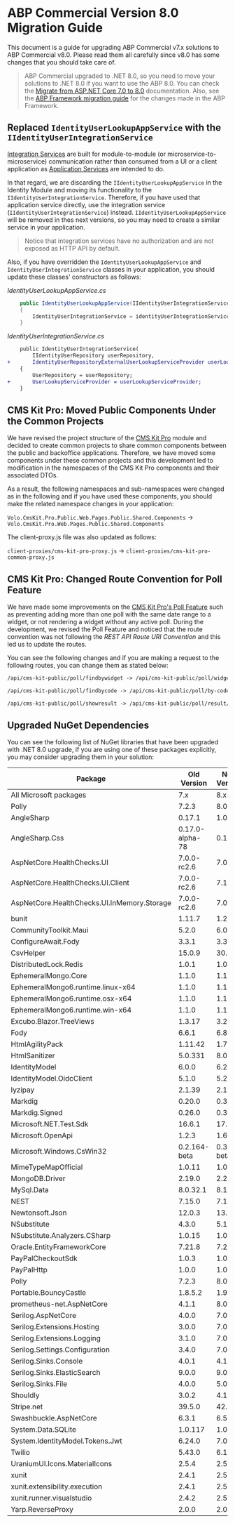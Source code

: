 # ABP Commercial Version 8.0 Migration Guide

This document is a guide for upgrading ABP Commercial v7.x solutions to ABP Commercial v8.0. Please read them all carefully since v8.0 has some changes that you should take care of.

> ABP Commercial upgraded to .NET 8.0, so you need to move your solutions to .NET 8.0 if you want to use the ABP 8.0. You can check the [Migrate from ASP.NET Core 7.0 to 8.0](https://learn.microsoft.com/en-us/aspnet/core/migration/70-80) documentation. Also, see the [ABP Framework migration guide](https://docs.abp.io/en/abp/8.0/Migration-Guides/Abp-8_0) for the changes made in the ABP Framework.

## Replaced `IdentityUserLookupAppService` with the `IIdentityUserIntegrationService`

[Integration Services](https://docs.abp.io/en/abp/latest/Integration-Services) are built for module-to-module (or microservice-to-microservice) communication rather than consumed from a UI or a client application as [Application Services](https://docs.abp.io/en/abp/latest/Application-Services) are intended to do.

In that regard, we are discarding the `IIdentityUserLookupAppService` in the Identity Module and moving its functionality to the `IIdentityUserIntegrationService`. Therefore, if you have used that application service directly, use the integration service (`IIdentityUserIntegrationService`) instead. `IIdentityUserLookupAppService` will be removed in thes next versions, so you may need to create a similar service in your application.

> Notice that integration services have no authorization and are not exposed as HTTP API by default.

Also, if you have overridden the `IdentityUserLookupAppService` and `IdentityUserIntegrationService` classes in your application, you should update these classes' constructors as follows:

*IdentityUserLookupAppService.cs*
```csharp
    public IdentityUserLookupAppService(IIdentityUserIntegrationService identityUserIntegrationService)
    {
        IdentityUserIntegrationService = identityUserIntegrationService;
    }
```

*IdentityUserIntegrationService.cs*

```diff
    public IdentityUserIntegrationService(
        IIdentityUserRepository userRepository, 
+       IdentityUserRepositoryExternalUserLookupServiceProvider userLookupServiceProvider)
    {
        UserRepository = userRepository;
+       UserLookupServiceProvider = userLookupServiceProvider;
    }
```

## CMS Kit Pro: Moved Public Components Under the Common Projects

We have revised the project structure of the [CMS Kit Pro](../modules/cms-kit/index.md) module and decided to create common projects to share common components between the public and backoffice applications. Therefore, we have moved some components under these common projects and this development led to modification in the namespaces of the CMS Kit Pro components and their associated DTOs.

As a result, the following namespaces and sub-namespaces were changed as in the following and if you have used these components, you should make the related namespace changes in your application:

`Volo.CmsKit.Pro.Public.Web.Pages.Public.Shared.Components` -> `Volo.CmsKit.Pro.Web.Pages.Public.Shared.Components`

The client-proxy.js file was also updated as follows:

`client-proxies/cms-kit-pro-proxy.js` -> `client-proxies/cms-kit-pro-common-proxy.js`

## CMS Kit Pro: Changed Route Convention for Poll Feature

We have made some improvements on the [CMS Kit Pro's Poll Feature](../modules/cms-kit/poll.md) such as preventing adding more than one poll with the same date range to a widget, or not rendering a widget without any active poll. During the development, we revised the Poll Feature and noticed that the route convention was not following the _REST API Route URI Convention_ and this led us to update the routes.

You can see the following changes and if you are making a request to the following routes, you can change them as stated below:

```md
/api/cms-kit-public/poll/findbywidget -> /api/cms-kit-public/poll/widget-name-available

/api/cms-kit-public/poll/findbycode -> /api/cms-kit-public/poll/by-code

/api/cms-kit-public/poll/showresult -> /api/cms-kit-public/poll/result/{id}
```

## Upgraded NuGet Dependencies

You can see the following list of NuGet libraries that have been upgraded with .NET 8.0 upgrade, if you are using one of these packages explicitly, you may consider upgrading them in your solution:

| Package             | Old Version | New Version |
| ------------------- | ----------- | ----------- |
| All Microsoft packages | 7.x       | 8.x       |
| Polly | 7.2.3       | 8.0.0       |
| AngleSharp | 0.17.1       | 1.0.5       |
| AngleSharp.Css | 0.17.0-alpha-78       | 0.17.0       |
| AspNetCore.HealthChecks.UI | 7.0.0-rc2.6       | 7.0.2       |
| AspNetCore.HealthChecks.UI.Client | 7.0.0-rc2.6       | 7.1.0       |
| AspNetCore.HealthChecks.UI.InMemory.Storage | 7.0.0-rc2.6       | 7.0.0       |
| bunit | 1.11.7       | 1.23.9       |
| CommunityToolkit.Maui | 5.2.0       | 6.0.0       |
| ConfigureAwait.Fody | 3.3.1       | 3.3.2       |
| CsvHelper | 15.0.9       | 30.0.1       |
| DistributedLock.Redis | 1.0.1       | 1.0.2       |
| EphemeralMongo.Core | 1.1.0       | 1.1.3       |
| EphemeralMongo6.runtime.linux-x64 | 1.1.0       | 1.1.3       |
| EphemeralMongo6.runtime.osx-x64 | 1.1.0       | 1.1.3       |
| EphemeralMongo6.runtime.win-x64 | 1.1.0       | 1.1.3       |
| Excubo.Blazor.TreeViews | 1.3.17       | 3.2.3       |
| Fody | 6.6.1       | 6.8.0       |
| HtmlAgilityPack | 1.11.42       | 1.7.4       |
| HtmlSanitizer | 5.0.331       | 8.0.723       |
| IdentityModel | 6.0.0       | 6.2.0       |
| IdentityModel.OidcClient | 5.1.0       | 5.2.1       |
| Iyzipay | 2.1.39       | 2.1.55       |
| Markdig | 0.20.0       | 0.33.0       |
| Markdig.Signed | 0.26.0       | 0.33.0       |
| Microsoft.NET.Test.Sdk | 16.6.1       | 17.7.2       |
| Microsoft.OpenApi | 1.2.3       | 1.6.9       |
| Microsoft.Windows.CsWin32 | 0.2.164-beta       | 0.3.46-beta       |
| MimeTypeMapOfficial | 1.0.11       | 1.0.17       |
| MongoDB.Driver | 2.19.0       | 2.21.0       |
| MySql.Data | 8.0.32.1       | 8.1.0       |
| NEST | 7.15.0       | 7.17.5       |
| Newtonsoft.Json | 12.0.3       | 13.0.3       |
| NSubstitute | 4.3.0       | 5.1.0       |
| NSubstitute.Analyzers.CSharp | 1.0.15       | 1.0.16       |
| Oracle.EntityFrameworkCore | 7.21.8       | 7.21.9       |
| PayPalCheckoutSdk | 1.0.3       | 1.0.4       |
| PayPalHttp | 1.0.0       | 1.0.1       |
| Polly | 7.2.3       | 8.0.0       |
| Portable.BouncyCastle | 1.8.5.2       | 1.9.0       |
| prometheus-net.AspNetCore | 4.1.1       | 8.0.1       |
| Serilog.AspNetCore | 4.0.0       | 7.0.0       |
| Serilog.Extensions.Hosting | 3.0.0       | 7.0.0       |
| Serilog.Extensions.Logging | 3.1.0       | 7.0.0       |
| Serilog.Settings.Configuration | 3.4.0       | 7.0.1       |
| Serilog.Sinks.Console | 4.0.1       | 4.1.0       |
| Serilog.Sinks.ElasticSearch | 9.0.0       | 9.0.3       |
| Serilog.Sinks.File | 4.0.0       | 5.0.0       |
| Shouldly | 3.0.2       | 4.1.0       |
| Stripe.net | 39.5.0       | 42.8.0       |
| Swashbuckle.AspNetCore | 6.3.1       | 6.5.0       |
| System.Data.SQLite | 1.0.117       | 1.0.118       |
| System.IdentityModel.Tokens.Jwt | 6.24.0       | 7.0.2       |
| Twilio | 5.43.0       | 6.14.1       |
| UraniumUI.Icons.MaterialIcons | 2.5.4       | 2.5.6       |
| xunit | 2.4.1       | 2.5.1       |
| xunit.extensibility.execution | 2.4.1       | 2.5.1       |
| xunit.runner.visualstudio | 2.4.2       | 2.5.1       |
| Yarp.ReverseProxy | 2.0.0       | 2.0.1       |
